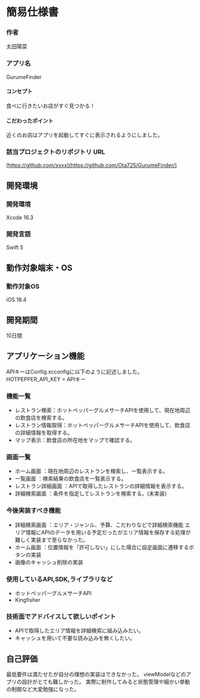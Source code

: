 # 簡易仕様書

### 作者
太田陽菜
### アプリ名
GurumeFinder

#### コンセプト
食べに行きたいお店がすぐ見つかる！

#### こだわったポイント
近くのお店はアプリを起動してすぐに表示されるようにしました。

### 該当プロジェクトのリポジトリ URL
[https://github.com/xxxx](https://github.com/Ota725/GurumeFinder/)

## 開発環境
### 開発環境
Xcode 16.3

### 開発言語
Swift 5

## 動作対象端末・OS
### 動作対象OS
iOS 18.4

## 開発期間
10日間

## アプリケーション機能

APIキーはConfig.xcconfigに以下のように記述しました。
HOTPEPPER_API_KEY = APIキー

### 機能一覧
- レストラン検索：ホットペッパーグルメサーチAPIを使用して、現在地周辺の飲食店を検索する。
- レストラン情報取得：ホットペッパーグルメサーチAPIを使用して、飲食店の詳細情報を取得する。
- マップ表示：飲食店の所在地をマップで確認する。

### 画面一覧
- ホーム画面 ：現在地周辺のレストランを検索し、一覧表示する。
- 一覧画面 ：検索結果の飲食店を一覧表示する。
- レストラン詳細画面 ：APIで取得したレストランの詳細情報を表示する。
- 詳細検索画面 ：条件を指定してレストランを検索する。(未実装)

### 今後実装すべき機能
- 詳細検索画面 ：エリア・ジャンル、予算、こだわりなどで詳細検索機能
エリア情報にAPIのデータを用いる予定だったがエリア情報を保存する処理が難しく実装まで至らなかった。
- ホーム画面 ：位置情報を「許可しない」にした場合に設定画面に遷移するボタンの実装
- 画像のキャッシュ削除の実装

### 使用しているAPI,SDK,ライブラリなど
- ホットペッパーグルメサーチAPI
- Kingfisher

### 技術面でアドバイスして欲しいポイント
- APIで取得したエリア情報を詳細検索に組み込みたい。
- キャッシュを用いて不要な読み込みを無くしたい。

## 自己評価
最低要件は満たせたが自分の理想の実装はできなかった。
viewModelなどのアプリの設計がとても難しかった。
実際に制作してみると状態管理や細かい挙動の制御など大変勉強になった。

